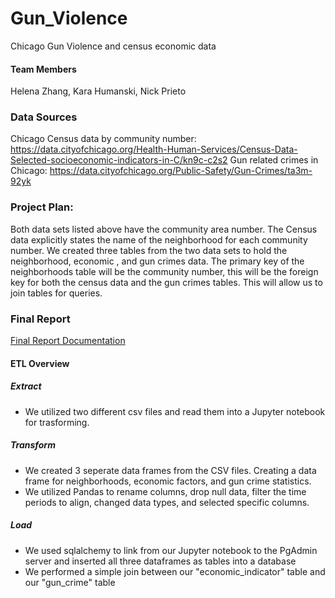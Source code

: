 # Gun_Violence
Chicago Gun Violence and census economic data

#### Team Members
Helena Zhang,
Kara Humanski,
Nick Prieto

### Data Sources
Chicago Census data by community number:
https://data.cityofchicago.org/Health-Human-Services/Census-Data-Selected-socioeconomic-indicators-in-C/kn9c-c2s2
Gun related crimes in Chicago:
https://data.cityofchicago.org/Public-Safety/Gun-Crimes/ta3m-92yk

### Project Plan:
Both data sets listed above have the community area number.  The Census data explicitly states the name of the neighborhood for each community number. We created three tables from the two data sets to hold the neighborhood, economic , and gun crimes data.
The primary key of the neighborhoods table will be the community number, this will be the foreign key for both the census data and the gun crimes tables. This will allow us to join tables for queries.

### Final Report
[Final Report Documentation](https://github.com/NickP20/Gun_Violence/blob/main/ETL%20Project%20Report.docx)

#### ETL Overview
##### Extract
* We utilized two different csv files and read them into a Jupyter notebook for trasforming.

##### Transform
* We created 3 seperate data frames from the CSV files. Creating a data frame for neighborhoods, economic factors, and gun crime statistics.
* We utilized Pandas to rename columns, drop null data, filter the time periods to align, changed data types, and selected specific columns. 

##### Load
* We used sqlalchemy to link from our Jupyter notebook to the PgAdmin server and inserted all three dataframes as tables into a database
* We performed a simple join between our "economic_indicator" table and our "gun_crime" table

